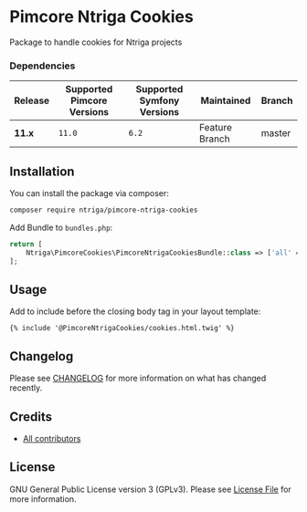 # Pimcore Ntriga Cookies

Package to handle cookies for Ntriga projects

### Dependencies

| Release  | Supported Pimcore Versions | Supported Symfony Versions | Maintained     | Branch |
|----------|----------------------------|----------------------------|----------------|--------|
| **11.x** | `11.0`                     | `6.2`                      | Feature Branch | master |

## Installation

You can install the package via composer:

```bash
composer require ntriga/pimcore-ntriga-cookies
```

Add Bundle to `bundles.php`:

```php
return [
    Ntriga\PimcoreCookies\PimcoreNtrigaCookiesBundle::class => ['all' => true],
];
```
## Usage

Add to include before the closing body tag in your layout template:
    
```twig
{% include '@PimcoreNtrigaCookies/cookies.html.twig' %}
```

## Changelog
Please see [CHANGELOG](CHANGELOG.md) for more information on what has changed recently.

## Credits
- [All contributors](../../contributors)

## License
GNU General Public License version 3 (GPLv3). Please see [License File](./LICENSE.md) for more information.

